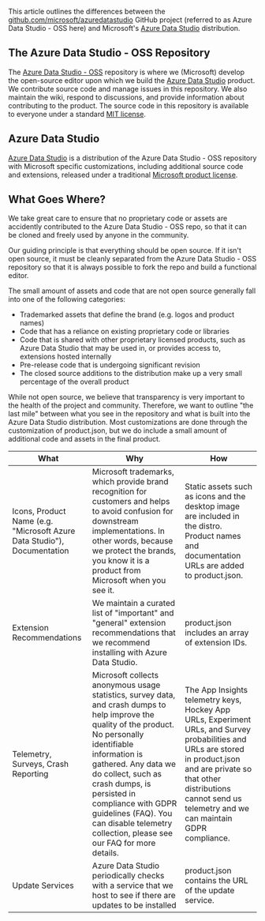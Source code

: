 This article outlines the differences between the [github.com/microsoft/azuredatastudio](https://github.com/microsoft/azuredatastudio) GitHub project (referred to as Azure Data Studio - OSS here) and Microsoft's [Azure Data Studio](https://learn.microsoft.com/azure-data-studio/what-is-azure-data-studio) distribution.

## The Azure Data Studio - OSS Repository

The [Azure Data Studio - OSS](https://github.com/microsoft/azuredatastudio) repository is where we (Microsoft) develop the open-source editor upon which we build the [Azure Data Studio](https://learn.microsoft.com/azure-data-studio/what-is-azure-data-studio) product. We contribute source code and manage issues in this repository. We also maintain the wiki, respond to discussions, and provide information about contributing to the product. The source code in this repository is available to everyone under a standard [MIT license](https://github.com/microsoft/azuredatastudio/blob/main/LICENSE.txt).

## Azure Data Studio

[Azure Data Studio](https://learn.microsoft.com/azure-data-studio/what-is-azure-data-studio) is a distribution of the Azure Data Studio - OSS repository with Microsoft specific customizations, including additional source code and extensions, released under a traditional [Microsoft product license](https://learn.microsoft.com/azure-data-studio/license).

## What Goes Where?

We take great care to ensure that no proprietary code or assets are accidently contributed to the Azure Data Studio - OSS repo, so that it can be cloned and freely used by anyone in the community.

Our guiding principle is that everything should be open source. If it isn't open source, it must be cleanly separated from the Azure Data Studio - OSS repository so that it is always possible to fork the repo and build a functional editor.

The small amount of assets and code that are not open source generally fall into one of the following categories:

* Trademarked assets that define the brand (e.g. logos and product names)
* Code that has a reliance on existing proprietary code or libraries
* Code that is shared with other proprietary licensed products, such as Azure Data Studio that may be used in, or provides access to, extensions hosted internally
* Pre-release code that is undergoing significant revision
* The closed source additions to the distribution make up a very small percentage of the overall product

While not open source, we believe that transparency is very important to the health of the project and community. Therefore, we want to outline "the last mile" between what you see in the repository and what is built into the Azure Data Studio distribution. Most customizations are done through the customization of product.json, but we do include a small amount of additional code and assets in the final product.

What | Why | How
-- | -- | --
Icons, Product Name (e.g. "Microsoft Azure Data Studio"), Documentation	| Microsoft trademarks, which provide brand recognition for customers and helps to avoid confusion for downstream implementations. In other words, because we protect the brands, you know it is a product from Microsoft when you see it.	| Static assets such as icons and the desktop image are included in the distro. Product names and documentation URLs are added to product.json.
Extension Recommendations | We maintain a curated list of "important" and "general" extension recommendations that we recommend installing with Azure Data Studio. | product.json includes an array of extension IDs.
Telemetry, Surveys, Crash Reporting | Microsoft collects anonymous usage statistics, survey data, and crash dumps to help improve the quality of the product. No personally identifiable information is gathered. Any data we do collect, such as crash dumps, is persisted in compliance with GDPR guidelines (FAQ). You can disable telemetry collection, please see our FAQ for more details. | The App Insights telemetry keys, Hockey App URLs, Experiment URLs, and Survey probabilities and URLs are stored in product.json and are private so that other distributions cannot send us telemetry and we can maintain GDPR compliance.
Update Services	 | Azure Data Studio periodically checks with a service that we host to see if there are updates to be installed | product.json contains the URL of the update service.
